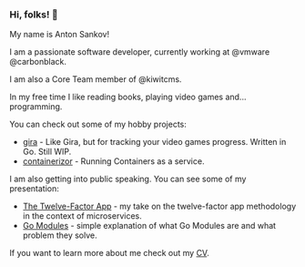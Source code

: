 ### Hi, folks! 👋

My name is Anton Sankov!

I am a passionate software developer, currently working at @vmware @carbonblack.

I am also a Core Team member of @kiwitcms.

In my free time I like reading books, playing video games and... programming.

You can check out some of my hobby projects:
- [gira](https://github.com/asankov/gira) - Like Gira, but for tracking your video games progress. Written in Go. Still WIP.
- [containerizor](https://github.com/asankov/containerizor) - Running Containers as a service.

I am also getting into public speaking. You can see some of my presentation:
- [The Twelve-Factor App](https://asankov.org/twelve-factor-app) - my take on the twelve-factor app methodology in the context of microservices.
- [Go Modules](https://asankov.org/go-modules) - simple explanation of what Go Modules are and what problem they solve.

If you want to learn more about me check out my [CV](https://asankov.org/cv).
<!--
**asankov/asankov** is a ✨ _special_ ✨ repository because its `README.md` (this file) appears on your GitHub profile.

Here are some ideas to get you started:

- 🔭 I’m currently working on ...
- 🌱 I’m currently learning ...
- 👯 I’m looking to collaborate on ...
- 🤔 I’m looking for help with ...
- 💬 Ask me about ...
- 📫 How to reach me: ...
- 😄 Pronouns: ...
- ⚡ Fun fact: ...
-->
